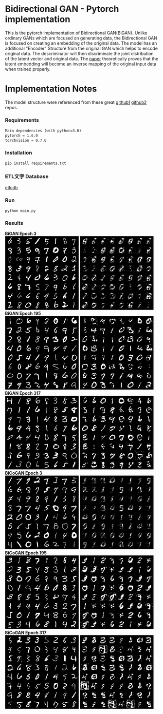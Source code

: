 # Bidirectional GAN - Pytorch implementation
This is the pytorch implementation of Bidirectional GAN(BiGAN). Unlike ordinary GANs which are focused on generating data, the Bidirectional GAN is focused on creating an embedding of the original data. The model has an additional "Encoder" Structure from the original GAN which helps to encode original data. The descriminator will then discriminate the joint distribution of the latent vector and original data. The [paper](https://arxiv.org/abs/1605.09782) theoretically proves that the latent embedding will become an inverse mapping of the original input data when trained properly. 

# Implementation Notes
The model structure were referenced from these great [github1](https://github.com/eriklindernoren/PyTorch-GAN/blob/master/implementations/cgan/cgan.py) [github2](https://github.com/jaeho3690/BidirectionalGAN) repos. 

### Requirements
```
Main dependencies (with python=3.6)  
pytorch = 1.6.0  
torchvision = 0.7.0  
```

### Installation
```
pip install requirements.txt
```

### ETL文字 Database
[etlcdb](http://etlcdb.db.aist.go.jp/?lang=ja)


### Run
```
python main.py
```

### Results
**BiGAN Epoch 3**  
![real](/figures/Bi/E3_Iteration400_real.png)
![fake](/figures/Bi/E3_Iteration400_fake.png)    
**BiGAN Epoch 195**  
![real](/figures/Bi/E195_Iteration400_real.png)
![fake](/figures/Bi/E195_Iteration400_fake.png)  
**BiGAN Epoch 317**  
![real](/figures/Bi/E317_Iteration400_real.png)
![fake](/figures/Bi/E317_Iteration400_fake.png)  
**BiCoGAN Epoch 3**  
![real](/figures/BiCo/E3_Iteration400_real.png)
![fake](/figures/BiCo/E3_Iteration400_fake.png)    
**BiCoGAN Epoch 195**  
![real](/figures/BiCo/E195_Iteration400_real.png)
![fake](/figures/BiCo/E195_Iteration400_fake.png)  
**BiCoGAN Epoch 317**  
![real](/figures/BiCo/E317_Iteration400_real.png)
![fake](/figures/BiCo/E317_Iteration400_fake.png)  
